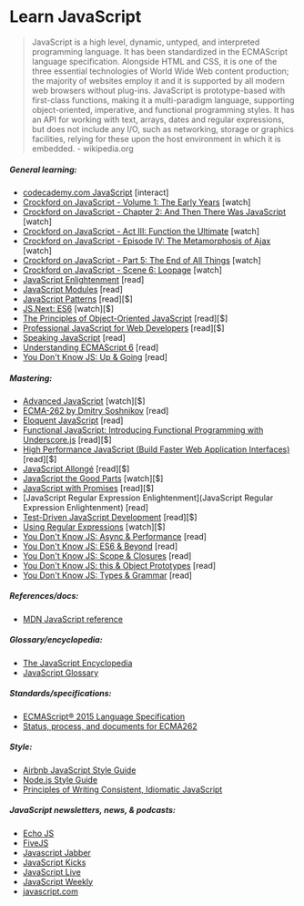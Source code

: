 # Learn JavaScript

> JavaScript is a high level, dynamic, untyped, and interpreted programming language. It has been standardized in the ECMAScript language specification. Alongside HTML and CSS, it is one of the three essential technologies of World Wide Web content production; the majority of websites employ it and it is supported by all modern web browsers without plug-ins. JavaScript is prototype-based with first-class functions, making it a multi-paradigm language, supporting object-oriented, imperative, and functional programming styles. It has an API for working with text, arrays, dates and regular expressions, but does not include any I/O, such as networking, storage or graphics facilities, relying for these upon the host environment in which it is embedded. - wikipedia.org

##### General learning:

* [codecademy.com JavaScript](https://www.codecademy.com/en/tracks/javascript) [interact]
* [Crockford on JavaScript - Volume 1: The Early Years](https://www.youtube.com/watch?v=JxAXlJEmNMg) [watch]
* [Crockford on JavaScript - Chapter 2: And Then There Was JavaScript](https://www.youtube.com/watch?v=RO1Wnu-xKoY) [watch]
* [Crockford on JavaScript - Act III: Function the Ultimate](https://www.youtube.com/watch?v=ya4UHuXNygM) [watch]
* [Crockford on JavaScript - Episode IV: The Metamorphosis of Ajax](https://www.youtube.com/watch?v=Fv9qT9joc0M) [watch]
* [Crockford on JavaScript - Part 5: The End of All Things](https://www.youtube.com/watch?v=47Ceot8yqeI) [watch]
* [Crockford on JavaScript - Scene 6: Loopage](https://www.youtube.com/watch?v=QgwSUtYSUqA) [watch]
* [JavaScript Enlightenment](http://www.javascriptenlightenment.com/) [read]
* [JavaScript Modules](http://jsmodules.io/cjs.html) [read]
* [JavaScript Patterns](http://www.amazon.com/gp/product/0596806752/ref=as_li_tl?ie=UTF8&camp=1789&creative=390957&creativeASIN=0596806752&linkCode=as2&tag=fronenddevejo-20&linkId=K56OPQZNQNMPF6QI) [read][$]
* [JS.Next: ES6](https://frontendmasters.com/courses/jsnext-es6/) [watch][$]
* [The Principles of Object-Oriented JavaScript](http://www.amazon.com/gp/product/1593275404/ref=as_li_tl?ie=UTF8&camp=1789&creative=390957&creativeASIN=1593275404&linkCode=as2&tag=fronenddevejo-20&linkId=NQTZVDOIMJRGMAQM) [read][$]
* [Professional JavaScript for Web Developers](http://www.amazon.com/gp/product/1118026691/ref=as_li_tl?ie=UTF8&camp=1789&creative=390957&creativeASIN=1118026691&linkCode=as2&tag=fronenddevejo-20&linkId=3ECZAIHNX6Z4FTME) [read][$]
* [Speaking JavaScript](http://speakingjs.com/es5/index.html) [read]
* [Understanding ECMAScript 6](https://github.com/nzakas/understandinges6) [read]
* [You Don't Know JS: Up & Going](https://github.com/getify/You-Dont-Know-JS/blob/master/up%20&%20going/README.md#you-dont-know-js-up--going) [read]

##### Mastering:

* [Advanced JavaScript](https://frontendmasters.com/courses/advanced-javascript/) [watch][$]
* [ECMA-262 by Dmitry Soshnikov](http://dmitrysoshnikov.com/) [read]
* [Eloquent JavaScript](http://eloquentjavascript.net/) [read]
* [Functional JavaScript: Introducing Functional Programming with Underscore.js](http://www.amazon.com/gp/product/1449360726/ref=as_li_tl?ie=UTF8&camp=1789&creative=390957&creativeASIN=1449360726&linkCode=as2&tag=fronenddevejo-20&linkId=BDQC3FTEB3YXTYCK) [read][$]
* [High Performance JavaScript (Build Faster Web Application Interfaces)](http://www.amazon.com/Performance-JavaScript-Faster-Application-Interfaces/dp/059680279X/ref=sr_1_1) [read][$]
* [JavaScript Allongé](https://leanpub.com/javascriptallongesix) [read][$]
* [JavaScript the Good Parts](https://frontendmasters.com/courses/javascript-the-good-parts/) [watch][$]
* [JavaScript with Promises](http://www.amazon.com/JavaScript-Promises-Daniel-Parker/dp/1449373216/ref=pd_sim_sbs_14_5) [read][$]
* [JavaScript Regular Expression Enlightenment](JavaScript Regular Expression Enlightenment) [read]
* [Test-Driven JavaScript Development](http://www.amazon.com/dp/0321683919/) [read][$]
* [Using Regular Expressions](http://www.lynda.com/Regular-Expressions-tutorials/Using-Regular-Expressions/85870-2.html) [watch][$]
* [You Don't Know JS: Async & Performance](https://github.com/getify/You-Dont-Know-JS/blob/master/async%20&%20performance/README.md#you-dont-know-js-async--performance) [read]
* [You Don't Know JS: ES6 & Beyond](https://github.com/getify/You-Dont-Know-JS/blob/master/es6%20&%20beyond/README.md#you-dont-know-js-es6--beyond) [read]
* [You Don't Know JS: Scope & Closures](https://github.com/getify/You-Dont-Know-JS/blob/master/scope%20&%20closures/README.md#you-dont-know-js-scope--closures) [read]
* [You Don't Know JS: this & Object Prototypes](https://github.com/getify/You-Dont-Know-JS/blob/master/this%20&%20object%20prototypes/README.md#you-dont-know-js-this--object-prototypes) [read]
* [You Don't Know JS: Types & Grammar](https://github.com/getify/You-Dont-Know-JS/blob/master/types%20&%20grammar/README.md#you-dont-know-js-types--grammar) [read]

##### References/docs:

* [MDN JavaScript reference](https://developer.mozilla.org/en-US/docs/Web/JavaScript/Reference)

##### Glossary/encyclopedia:

* [The JavaScript Encyclopedia](http://www.crockford.com/javascript/encyclopedia/)
* [JavaScript Glossary](https://www.codecademy.com/articles/glossary-javascript)

##### Standards/specifications:

* [ECMAScript® 2015 Language Specification](http://www.ecma-international.org/ecma-262/6.0/)
* [Status, process, and documents for ECMA262](https://github.com/tc39/ecma262)

##### Style:

* [Airbnb JavaScript Style Guide](http://airbnb.io/javascript/)
* [Node.js Style Guide](https://github.com/felixge/node-style-guide)
* [Principles of Writing Consistent, Idiomatic JavaScript](https://github.com/rwaldron/idiomatic.js)

##### JavaScript newsletters, news, &amp; podcasts:

* [Echo JS](http://www.echojs.com/)
* [FiveJS](https://fivejs.codeschool.com/)
* [Javascript Jabber](https://devchat.tv/js-jabber/)
* [JavaScript Kicks](http://javascriptkicks.com/)
* [JavaScript Live](https://jslive.com/)
* [JavaScript Weekly](http://javascriptweekly.com/)
* [javascript.com](https://www.javascript.com/news)






















 






